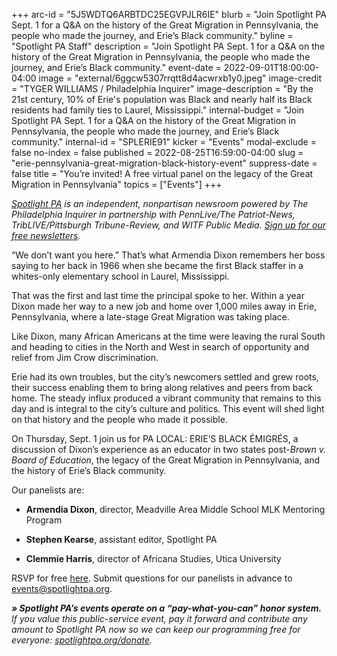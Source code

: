 +++
arc-id = "5J5WDTQ6ARBTDC25EGVPJLR6IE"
blurb = "Join Spotlight PA Sept. 1 for a Q&A on the history of the Great Migration in Pennsylvania, the people who made the journey, and Erie’s Black community."
byline = "Spotlight PA Staff"
description = "Join Spotlight PA Sept. 1 for a Q&A on the history of the Great Migration in Pennsylvania, the people who made the journey, and Erie’s Black community."
event-date = 2022-09-01T18:00:00-04:00
image = "external/6ggcw5307rrqtt8d4acwrxb1y0.jpeg"
image-credit = "TYGER WILLIAMS / Philadelphia Inquirer"
image-description = "By the 21st century, 10% of Erie's population was Black and nearly half its Black residents had family ties to Laurel, Mississippi."
internal-budget = "Join Spotlight PA Sept. 1 for a Q&A on the history of the Great Migration in Pennsylvania, the people who made the journey, and Erie’s Black community."
internal-id = "SPLERIE91"
kicker = "Events"
modal-exclude = false
no-index = false
published = 2022-08-25T16:59:00-04:00
slug = "erie-pennsylvania-great-migration-black-history-event"
suppress-date = false
title = "You’re invited! A free virtual panel on the legacy of the Great Migration in Pennsylvania"
topics = ["Events"]
+++

<a href="https://www.spotlightpa.org/"><i>Spotlight PA</i></a><i> is an independent, nonpartisan newsroom powered by The Philadelphia Inquirer in partnership with PennLive/The Patriot-News, TribLIVE/Pittsburgh Tribune-Review, and WITF Public Media. </i><a href="https://www.spotlightpa.org/newsletters"><i>Sign up for our free newsletters</i></a><i>.</i>

“We don’t want you here.” That’s what Armendia Dixon remembers her boss saying to her back in 1966 when she became the first Black staffer in a whites-only elementary school in Laurel, Mississippi.

That was the first and last time the principal spoke to her. Within a year Dixon made her way to a new job and home over 1,000 miles away in Erie, Pennsylvania, where a late-stage Great Migration was taking place.

Like Dixon, many African Americans at the time were leaving the rural South and heading to cities in the North and West in search of opportunity and relief from Jim Crow discrimination.

Erie had its own troubles, but the city’s newcomers settled and grew roots, their success enabling them to bring along relatives and peers from back home. The steady influx produced a vibrant community that remains to this day and is integral to the city’s culture and politics. This event will shed light on that history and the people who made it possible.

On Thursday, Sept. 1 join us for PA LOCAL: ERIE’S BLACK ÉMIGRÉS, a discussion of Dixon’s experience as an educator in two states post-<i>Brown v. Board of Education</i>, the legacy of the Great Migration in Pennsylvania, and the history of Erie’s Black community.

Our panelists are:

- <b>Armendia Dixon</b>, director, Meadville Area Middle School MLK Mentoring Program

- <b>Stephen Kearse</b>, assistant editor, Spotlight PA

- <b>Clemmie Harris</b>, director of Africana Studies, Utica University

RSVP for free <a href="https://inquirer.zoom.us/webinar/register/WN_NfzGr7YaTS2lgbA1ECkivw">here</a>. Submit questions for our panelists in advance to <a href="mailto:events@spotlightpa.org">events@spotlightpa.org</a>.

<i><b>» Spotlight PA’s events operate on a “pay-what-you-can” honor system.</b></i><i> If you value this public-service event, pay it forward and contribute any amount to Spotlight PA now so we can keep our programming free for everyone: </i><a href="http://spotlightpa.org/donate"><i>spotlightpa.org/donate</i></a><i>.</i>
